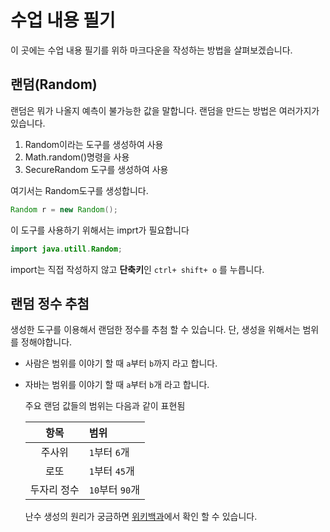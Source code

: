 # 수업 내용 필기
이 곳에는 수업 내용 필기를 위하 마크다운을 작성하는 방법을 살펴보겠습니다.

## 랜덤(Random)

랜덤은 뭐가 나올지 예측이 불가능한 값을 말합니다.
랜덤을 만드는 방법은 여러가지가 있습니다.

1. Random이라는 도구를 생성하여 사용
2. Math.random()명령을 사용
3. SecureRandom 도구를 생성하여 사용

여기서는 Random도구를 생성합니다.

 ```java
 Random r = new Random();
 ```
 이 도구를 사용하기 위해서는 imprt가 필요합니다
  ```java
import java.utill.Random;
 ```
 import는 직접 작성하지 않고 **단축키**인 `ctrl+ shift+ o` 를 누릅니다.

  ## 랜덤 정수 추첨
   생성한 도구를 이용해서 랜덤한 정수를 추첨 할 수 있습니다.
    단, 생성을 위해서는 범위를 정해야합니다.

- 사람은 범위를 이야기 할 때 `a`부터 `b`까지 라고 합니다.
- 자바는 범위를 이야기 할 때 `a`부터 `b`개 라고 합니다.

  주요 랜덤 값들의 범위는 다음과 같이 표현됨

  |항목|범위|
  |:---:|:---|
  |주사위|`1`부터 `6`개|
  |로또|`1`부터 `45`개|
  |두자리 정수|`10`부터 `90`개|

  난수 생성의 원리가 궁금하면 [위키백과](https://ko.wikipedia.org/wiki/%EB%82%9C%EC%88%98)에서 확인 할 수 있습니다.
  










  

